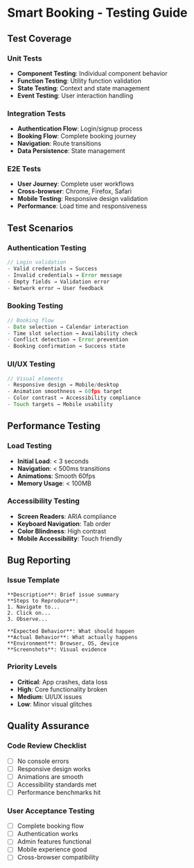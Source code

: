 # Smart Booking - Testing Guide

## Test Coverage

### Unit Tests
- **Component Testing**: Individual component behavior
- **Function Testing**: Utility function validation
- **State Testing**: Context and state management
- **Event Testing**: User interaction handling

### Integration Tests
- **Authentication Flow**: Login/signup process
- **Booking Flow**: Complete booking journey
- **Navigation**: Route transitions
- **Data Persistence**: State management

### E2E Tests
- **User Journey**: Complete user workflows
- **Cross-browser**: Chrome, Firefox, Safari
- **Mobile Testing**: Responsive design validation
- **Performance**: Load time and responsiveness

## Test Scenarios

### Authentication Testing
```javascript
// Login validation
- Valid credentials → Success
- Invalid credentials → Error message
- Empty fields → Validation error
- Network error → User feedback
```

### Booking Testing
```javascript
// Booking flow
- Date selection → Calendar interaction
- Time slot selection → Availability check
- Conflict detection → Error prevention
- Booking confirmation → Success state
```

### UI/UX Testing
```javascript
// Visual elements
- Responsive design → Mobile/desktop
- Animation smoothness → 60fps target
- Color contrast → Accessibility compliance
- Touch targets → Mobile usability
```

## Performance Testing

### Load Testing
- **Initial Load**: < 3 seconds
- **Navigation**: < 500ms transitions
- **Animations**: Smooth 60fps
- **Memory Usage**: < 100MB

### Accessibility Testing
- **Screen Readers**: ARIA compliance
- **Keyboard Navigation**: Tab order
- **Color Blindness**: High contrast
- **Mobile Accessibility**: Touch friendly

## Bug Reporting

### Issue Template
```
**Description**: Brief issue summary
**Steps to Reproduce**: 
1. Navigate to...
2. Click on...
3. Observe...

**Expected Behavior**: What should happen
**Actual Behavior**: What actually happens
**Environment**: Browser, OS, device
**Screenshots**: Visual evidence
```

### Priority Levels
- **Critical**: App crashes, data loss
- **High**: Core functionality broken
- **Medium**: UI/UX issues
- **Low**: Minor visual glitches

## Quality Assurance

### Code Review Checklist
- [ ] No console errors
- [ ] Responsive design works
- [ ] Animations are smooth
- [ ] Accessibility standards met
- [ ] Performance benchmarks hit

### User Acceptance Testing
- [ ] Complete booking flow
- [ ] Authentication works
- [ ] Admin features functional
- [ ] Mobile experience good
- [ ] Cross-browser compatibility 